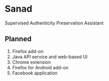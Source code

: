 Sanad
=====

Supervised Authenticity Preservation Assistant

## Planned

1. Firefox add-on
2. Java API service and web-based UI
3. Chrome extension
4. Firefox for Android add-on
5. Facebook application
